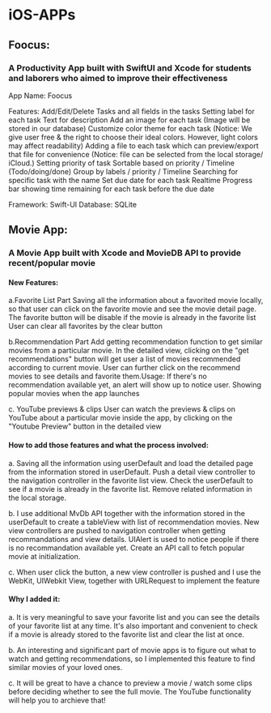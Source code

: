 # iOS-APPs
## Foocus: 
### A Productivity App built with SwiftUI and Xcode for students and laborers who aimed to improve their effectiveness
App Name: Foocus

Features: Add/Edit/Delete Tasks and all fields in the tasks Setting label for each task Text for description Add an image for each task (Image will be stored in our database) Customize color theme for each task (Notice: We give user free & the right to choose their ideal colors. However, light colors may affect readability) Adding a file to each task which can preview/export that file for convenience (Notice: file can be selected from the local storage/ iCloud.) Setting priority of task Sortable based on priority / Timeline (Todo/doing/done) Group by labels / priority / Timeline Searching for specific task with the name Set due date for each task Realtime Progress bar showing time remaining for each task before the due date

Framework: Swift-UI Database: SQLite

## Movie App: 
### A Movie App built with Xcode and MovieDB API to provide recent/popular movie

#### New Features: 

a.Favorite List Part 
Saving all the information about a favorited movie locally, so that user can click on the favorite movie and see the movie detail page. 
The favorite button will be disable if the movie is already in the favorite list
User can clear all favorites by the clear button 

b.Recommendation Part
Add getting recommendation function to get similar movies from a particular movie. In the detailed view, clicking on the "get recommendations" button will get user a list of movies recommended according to current movie. User can further click on the recommend movies to see details and favorite them.Usage: If there's no recommendation available yet, an alert will show up to notice user.
Showing popular movies when the app launches 

c. YouTube previews & clips
User can watch the previews & clips on YouTube about a particular movie inside the app, by clicking on the "Youtube Preview" button in the detailed view  


#### How to add those features and what the process involved: 
a. Saving all the information using userDefault and load the detailed page from the information stored in userDefault. Push a detail view controller to the navigation controller in the favorite list view.
Check the userDefault to see if a movie is already in the favorite list.
Remove related information in the local storage. 

b. I use additional MvDb API together with the information stored in the userDefault to create a tableView with list of recommendation movies.
New view controllers are pushed to navigation controller when getting recommandations and view details. UIAlert is used to notice people if there is no recommandation available yet.
Create an API call to fetch popular movie at initialization.

c. When user click the button, a new view controller is pushed and I use the WebKit, UIWebkit View, together with URLRequest to implement the feature 

#### Why I added it: 
a. It is very meaningful to save your favorite list and you can see the details of your favorite list at any time. It's also important and convenient to check if a movie is already stored to the favorite list and clear the list at once. 

b. An interesting and significant part of movie apps is to figure out what to watch and getting recommendations, so I implemented this feature to find similar movies of your loved ones. 

c. It will be great to have a chance to preview a movie / watch some clips before deciding whether to see the full movie. The YouTube functionality will help you to archieve that! 
